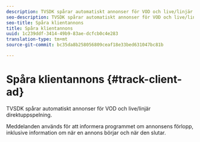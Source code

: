 ```yaml
---
description: TVSDK spårar automatiskt annonser för VOD och live/linjär direktuppspelning.
seo-description: TVSDK spårar automatiskt annonser för VOD och live/linjär direktuppspelning.
seo-title: Spåra klientannons
title: Spåra klientannons
uuid: 1c239ddf-3414-49b9-83ae-dcfcb0c4e283
translation-type: tm+mt
source-git-commit: bc35da8b258056809ceaf18e33bed631047bc81b

---
```



# Spåra klientannons {#track-client-ad}

TVSDK spårar automatiskt annonser för VOD och live/linjär direktuppspelning.

Meddelanden används för att informera programmet om annonsens förlopp, inklusive information om när en annons börjar och när den slutar.